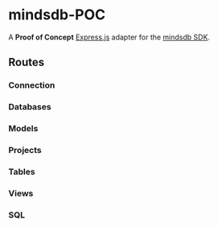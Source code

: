 # mindsdb-POC
A **Proof of Concept** [Express.js](https://expressjs.com/) adapter for the [mindsdb SDK](https://docs.mindsdb.com/sdk/javascript-sdk).

## Routes

### Connection

### Databases

### Models

### Projects

### Tables

### Views

### SQL